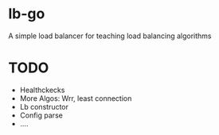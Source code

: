 # lb-go
A simple load balancer for teaching load balancing algorithms

# TODO
* Healthckecks
* More Algos: Wrr, least connection
* Lb constructor
* Config parse
* ....